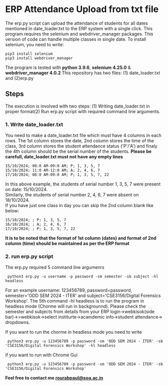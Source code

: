 # ERP Attendance Upload from txt file
The erp.py script can upload the attendance of students for all dates mentioned in date_loader.txt to the ERP system with a single click. This program requires the selenium and webdriver_manager packages. This version of code can handle multiple classes in single date. To install selenium, you need to write:
```
pip3 install selenium
pip3 install webdriver_manager
```
The program is tested with <b>python 3.9.6</b>, <b>selenium 4.25.0</b> & <b>webdriver_manager 4.0.2</b>
This repository has two files: (1) date_loader.txt and (2)erp.py
## Steps
The execution is involved with two steps: (1) Writing date_loader.txt in proper format(2) Run erp.py script with required command line arguments.
### 1. Write date_loader.txt
You need to make a date_loader.txt file which must have 4 columns in each rows. The 1st column stores the date, 2nd column stores the time of the class, 3rd column stores the student attendance status ('P'/'A') and finaly the 4th column should be the serial number of the students. <b>Please be carefull, date_loader.txt must not have any empty lines</b>
```
15/10/2024; 08:0 AM-09:0 AM; P; 1, 3, 5, 7
15/10/2024; 11:0 AM-12:0 AM; A; 2, 4, 6, 7
17/10/2024; 08:0 AM-09:0 AM; P; 1, 3, 5, 7, 22
```
In this above example, the students of serial number 1, 3, 5, 7 were present on date: 15/10/2024.<br>
Similarly, the students of serial number 2, 4, 6, 7 were absent on 18/10/2024.<br>
If you have just one class in day you can skip the 2nd column blank like below:
```
15/10/2024; ; P; 1, 3, 5, 7
16/10/2024; ; A; 2, 4, 6, 7
17/10/2024; ; P; 1, 3, 5, 7, 22
```
<b>It is to be noted that the format of 1st column (dates) and format of 2nd column (time) should be maintained as per the ERP format</b>
### 2. run erp.py script
The erp.py required 5 command line argumenrs
```
 python3 erp.py -u username -p password -sm semester -sb subject -hl headless
```
For an example username: 123456789, password=password, semester='ODD SEM 2024 - ITER' and subject='CSE3156/Digital Forensics Workshop'. The 5th command -hl headless is to run the program in headless mode (Chorme will run in backgrounnd). Please check the semester and subjects from details from your ERP login->webkisok(side bar)->>webkisok->select institurte->acamdemic info->student attendance-> dropdowns.

If you want to run the chorme in headless mode you need to write
```
 python3 erp.py -u 123456789 -p password -sm 'ODD SEM 2024 - ITER' -sb 'CSE3156/Digital Forensics Workshop' -hl headless
```
if you want to run with Chrome Gui
```
 python3 erp.py -u 123456789 -p password -sm 'ODD SEM 2024 - ITER' -sb 'CSE3156/Digital Forensics Workshop'
```
<b>Feel free to contact me rourabpaul@soa.ac.in</b>

